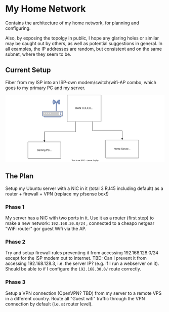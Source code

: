 # My Home Network

Contains the architecture of my home network, for planning and configuring. 

Also, by exposing the topolgy in public, I hope any glaring holes or similar may be caught out by others, as well as potential suggestions in general. In all examples, the IP addresses are random, but consistent and on the same subnet, where they seem to be.


## Current Setup

Fiber from my ISP into an ISP-own modem/switch/wifi-AP combo, which goes to my primary PC and my server.

![Home Network Topology](./assets/home_network.drawio.svg)

## The Plan

Setup my Ubuntu server with a NIC in it (total 3 RJ45 including default) as a router + firewall + VPN (replace my pfsense box!)

### Phase 1

My server has a NIC with two ports in it. Use it as a router (first step) to make a new network: `192.168.30.0/24` , connected to a cheapo netgear "WiFi router" gor guest Wifi via the AP.

### Phase 2

Try and setup firewall rules preventing it from accessing 192.168.128.0/24 except for the ISP modem out to internet. TBD: Can I prevent it from accessing 192.168.128.3, i.e. the server IP? (e.g. if I run a webserver on it). Should be able to if I configure the `192.168.30.0/` route correctly.

### Phase 3 

Setup a VPN connection (OpenVPN? TBD) from my server to a remote VPS in a different country. Route all "Guest wifi" traffic through the VPN connection by default (i.e. at router level). 
